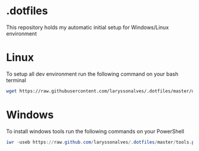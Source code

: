 # .dotfiles
This repository holds my automatic initial setup for Windows/Linux environment

# Linux
To setup all dev environment run the following command on your bash terminal
```bash
wget https://raw.githubusercontent.com/laryssonalves/.dotfiles/master/dev.sh && bash ./dev.sh
```

# Windows
To install windows tools run the following commands on your PowerShell
```powershell
iwr -useb https://raw.github.com/laryssonalves/.dotfiles/master/tools.ps1 | iex
```